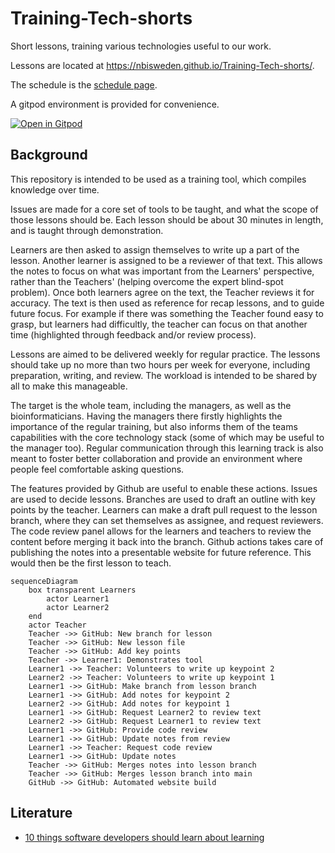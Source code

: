 # Training-Tech-shorts

Short lessons, training various technologies useful to our work.

Lessons are located at https://nbisweden.github.io/Training-Tech-shorts/.

The schedule is the [schedule page](https://nbisweden.github.io/Training-Tech-shorts/schedule.html).

A gitpod environment is provided for convenience.

[![Open in Gitpod](https://gitpod.io/button/open-in-gitpod.svg)](https://gitpod.io/#https://github.com/NBISweden/Training-Tech-shorts)

## Background

This repository is intended to be used as a training tool, which
compiles knowledge over time.

Issues are made for a core set of tools to be taught, and what
the scope of those lessons should be. Each lesson should be
about 30 minutes in length, and is taught through demonstration.

Learners are then asked to assign themselves to write up a part
of the lesson. Another learner is assigned to be a reviewer of
that text. This allows the notes to focus on what was important
from the Learners' perspective, rather than the Teachers'
(helping overcome the expert blind-spot problem). Once
both learners agree on the text, the Teacher reviews it for
accuracy. The text is then used as reference for recap lessons,
and to guide future focus. For example if there was something
the Teacher found easy to grasp, but learners had difficultly,
the teacher can focus on that another time (highlighted through
feedback and/or review process).

Lessons are aimed to be delivered weekly for regular practice.
The lessons should take up no more than two hours per week for everyone,
including preparation, writing, and review. The workload is intended
to be shared by all to make this manageable.

The target is the whole team, including the managers, as well
as the bioinformaticians. Having the managers there firstly highlights
the importance of the regular training, but also informs them of the
teams capabilities with the core technology stack (some of which may
be useful to the manager too). Regular communication through this
learning track is also meant to foster better collaboration and
provide an environment where people feel comfortable asking questions.

The features provided by Github are useful to enable these actions.
Issues are used to decide lessons. Branches are used to draft
an outline with key points by the teacher. Learners can make a draft
pull request to the lesson branch, where they can set themselves
as assignee, and request reviewers. The code review panel allows
for the learners and teachers to review the content before merging
it back into the branch. Github actions takes care of publishing
the notes into a presentable website for future reference.
This would then be the first lesson to teach.

```mermaid
sequenceDiagram
    box transparent Learners
        actor Learner1
        actor Learner2
    end
    actor Teacher
    Teacher ->> GitHub: New branch for lesson
    Teacher ->> GitHub: New lesson file
    Teacher ->> GitHub: Add key points
    Teacher ->> Learner1: Demonstrates tool
    Learner1 ->> Teacher: Volunteers to write up keypoint 2
    Learner2 ->> Teacher: Volunteers to write up keypoint 1
    Learner1 ->> GitHub: Make branch from lesson branch
    Learner1 ->> GitHub: Add notes for keypoint 2
    Learner2 ->> GitHub: Add notes for keypoint 1
    Learner1 ->> GitHub: Request Learner2 to review text
    Learner2 ->> GitHub: Request Learner1 to review text
    Learner1 ->> GitHub: Provide code review
    Learner1 ->> GitHub: Update notes from review
    Learner1 ->> Teacher: Request code review
    Learner1 ->> GitHub: Update notes
    Teacher ->> GitHub: Merges notes into lesson branch
    Teacher ->> GitHub: Merges lesson branch into main
    GitHub ->> GitHub: Automated website build
```

## Literature

- [10 things software developers should learn about learning](https://cacm.acm.org/magazines/2024/1/278891-10-things-software-developers-should-learn-about-learning/fulltext)

